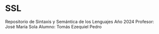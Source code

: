 # SSL
Repositorio de Sintaxis y Semántica de los Lenguajes
Año 2024
Profesor: José María Sola
Alumno: Tomás Ezequiel Pedro
